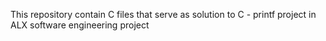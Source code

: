 This repository contain C files that serve as solution to C - printf project in ALX software engineering project
